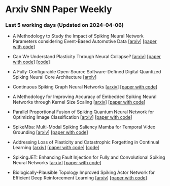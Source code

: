 # Arxiv SNN Paper Weekly


 ### **Last 5 working days (Updated on 2024-04-06)** 


- A Methodology to Study the Impact of Spiking Neural Network Parameters considering Event-Based Automotive Data [[arxiv](https://arxiv.org/abs/2404.03493)] [[paper with code](https://paperswithcode.com/paper/a-methodology-to-study-the-impact-of-spiking)]

- Can We Understand Plasticity Through Neural Collapse? [[arxiv](https://arxiv.org/abs/2404.02719)] [[paper with code](https://paperswithcode.com/paper/can-we-understand-plasticity-through-neural)] [[code](https://github.com/gianhess/dl_project)]

- A Fully-Configurable Open-Source Software-Defined Digital Quantized Spiking Neural Core Architecture [[arxiv](https://arxiv.org/abs/2404.02248)]

- Continuous Spiking Graph Neural Networks [[arxiv](https://arxiv.org/abs/2404.01897)] [[paper with code](https://paperswithcode.com/paper/continuous-spiking-graph-neural-networks)]

- A Methodology for Improving Accuracy of Embedded Spiking Neural Networks through Kernel Size Scaling [[arxiv](https://arxiv.org/abs/2404.01685)] [[paper with code](https://paperswithcode.com/paper/a-methodology-for-improving-accuracy-of)]

- Parallel Proportional Fusion of Spiking Quantum Neural Network for Optimizing Image Classification [[arxiv](https://arxiv.org/abs/2404.01359)] [[paper with code](https://paperswithcode.com/paper/parallel-proportional-fusion-of-spiking)]

- SpikeMba: Multi-Modal Spiking Saliency Mamba for Temporal Video Grounding [[arxiv](https://arxiv.org/abs/2404.01174)] [[paper with code](https://paperswithcode.com/paper/spikemba-multi-modal-spiking-saliency-mamba)]

- Addressing Loss of Plasticity and Catastrophic Forgetting in Continual Learning [[arxiv](https://arxiv.org/abs/2404.00781)] [[paper with code](https://paperswithcode.com/paper/addressing-loss-of-plasticity-and)] [[code](https://github.com/mohmdelsayed/upgd)]

- SpikingJET: Enhancing Fault Injection for Fully and Convolutional Spiking Neural Networks [[arxiv](https://arxiv.org/abs/2404.00383)] [[paper with code](https://paperswithcode.com/paper/spikingjet-enhancing-fault-injection-for)]

- Biologically-Plausible Topology Improved Spiking Actor Network for Efficient Deep Reinforcement Learning [[arxiv](https://arxiv.org/abs/2403.20163)] [[paper with code](https://paperswithcode.com/paper/biologically-plausible-topology-improved)]

